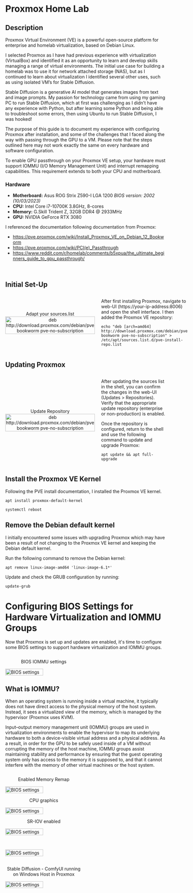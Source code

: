 <h1>Proxmox Home Lab</h1>

<h2>Description</h2>
<p>Proxmox Virtual Environment (VE) is a powerful open-source platform for enterprise and homelab virtualization, based on Debian Linux.<p/> 

<p>I selected Proxmox as I have had previous experience with virtualization (VirtualBox) and identified it as an opportunity to learn and develop skills managing a range of virtual environments. The initial use case for building a homelab was to use it for network attached storage (NAS), but as I continued to learn about virtualization I identified several other uses, such as using isolated VM’s for Stable Diffusion.</p> 

<p>Stable Diffusion is a generative AI model that generates images from text and image prompts. My passion for technology came from using my gaming PC to run Stable Diffusion, which at first was challenging as I didn’t have any experience with Python, but after learning some Python and being able to troubleshoot some errors, then using Ubuntu to run Stable Diffusion, I was hooked!<p/> 

<p>The purpose of this guide is to document my experience with configuring Proxmox after installation, and some of the challenges that I faced along the way with passing through the GPU to a VM. Please note that the steps outlined here may not work exactly the same on every hardware and software configuration.</p>

<p>To enable GPU passthrough on your Proxmox VE setup, your hardware must support IOMMU (I/O Memory Management Unit) and interrupt remapping capabilities. This requirement extends to both your CPU and motherboard.</p>

<h3>Hardware</h3> <ul> <li><strong>Motherboard:</strong> Asus ROG Strix Z590-I LGA 1200 <em>BIOS version: 2002 (10/03/2023)</em></li> <li><strong>CPU:</strong> Intel Core i7-10700K 3.8GHz, 8-cores</li> <li><strong>Memory:</strong> G.Skill Trident Z, 32GB DDR4 @ 2933MHz</li> <li><strong>GPU:</strong> NVIDIA GeForce RTX 3080</li> </ul>


I referenced the documentation following documentation from Proxmox:
- https://pve.proxmox.com/wiki/Install_Proxmox_VE_on_Debian_12_Bookworm
- https://pve.proxmox.com/wiki/PCI(e)_Passthrough
- https://www.reddit.com/r/homelab/comments/b5xpua/the_ultimate_beginners_guide_to_gpu_passthrough/

<br />


<h2>Initial Set-Up</h2> <div style="display: flex; align-items: center;"> <div style="flex: 1;"> <p align="center"> Adapt your sources.list<br/> <img src="https://i.imgur.com/36RBKcz.png" height="100%" width="100%" alt="deb http://download.proxmox.com/debian/pve bookworm pve-no-subscription"/> </p> </div> <div style="flex: 1; padding-left: 20px;"> <p>After first installing Proxmox, navigate to web-UI (https://your-ip-address:8006) and open the shell interface. I then added the Proxmox VE repository:</p> <p> <code>echo "deb [arch=amd64] http://download.proxmox.com/debian/pve bookworm pve-no-subscription" > /etc/apt/sources.list.d/pve-install-repo.list</code> </p> </div> </div>


<h2>Updating Proxmox</h2> <div style="display: flex; align-items: center;"> <div style="flex: 1;"> <p align="center"> Update Repository<br/> <img src="https://i.imgur.com/4xcaDUY.png" height="100%" width="100%" alt="deb http://download.proxmox.com/debian/pve bookworm pve-no-subscription"/> </p> </div> <div style="flex: 1; padding-left: 20px;"> <p>After updating the sources list in the shell, you can confirm the changes in the web-UI (Updates > Repositories). Verify that the appropriate update repository (enterprise or non-production) is enabled.</p> <p>Once the repository is configured, return to the shell and use the following command to update and upgrade Proxmox:</p> <p> <code>apt update && apt full-upgrade</code> </p> </div> </div>

<h2>Install the Proxmox VE Kernel</h2> 
<p>Following the PVE install documentation, I installed the Proxmox VE kernel. </p> 
<p> <code>apt install proxmox-default-kernel</code> </p>
<p> <code>systemctl reboot</code> </p>



<h2>Remove the Debian default kernel</h2> 
<p>I initially encountered some issues with upgrading Proxmox which may have been a result of not changing to the Proxmox VE kernel and keeping the Debian default kernel.</p> 
<p>Run the following command to remove the Debian kernel:</p> <p> <code>apt remove linux-image-amd64 'linux-image-6.1*'</code> </p> <p>Update and check the GRUB configuration by running:</p> <p> <code>update-grub</code> </p> 


<h1>Configuring BIOS Settings for Hardware Virtualization and IOMMU Groups</h1>

<p>Now that Proxmox is set up and updates are enabled, it's time to configure some BIOS settings to support hardware virtualization and IOMMU groups.</p>

<div style="display: flex; align-items: center;">
  <div style="flex: 1;">
    <p align="center"> BIOS IOMMU settings<br/> </p>
    <img src="https://i.imgur.com/WxCUone.jpeg" style="height: 70%; width: auto;" alt="BIOS settings"/>
  </div>
  <div style="flex: 1; padding-left: 20px;">
  </div>
</div>

<h2>What is IOMMU?</h2>

<p>When an operating system is running inside a virtual machine, it typically does not have direct access to the physical memory of the host system. Instead, it sees a virtualized view of the memory, which is managed by the hypervisor (Proxmox uses KVM).</p> 

<p>Input–output memory management unit (IOMMU) groups are used in virtualization environments to enable the hypervisor to map its underlying hardware to both a device-visible virtual address and a physical address. As a result, in order for the GPU to be safely used inside of a VM without corrupting the memory of the host machine, IOMMU groups assist maintaining stability and performance by ensuring that the guest operating system only has access to the memory it is supposed to, and that it cannot interfere with the memory of other virtual machines or the host system. </p>


<div style="display: flex; align-items: center;">
  <div style="flex: 1;">
    <p align="center"> Enabled Memory Remap<br/> </p>
    <img src="https://i.imgur.com/ypiL0H4.jpeg" style="height: 70%; width: auto;" alt="BIOS settings"/>
  </div>
  <div style="flex: 1; padding-left: 20px;">
  </div>
</div>



<div style="display: flex; align-items: center;">
  <div style="flex: 1;">
    <p align="center"> CPU graphics<br/> </p>
    <img src="https://i.imgur.com/vPhy2t6.jpeg" style="height: 70%; width: auto;" alt="BIOS settings"/>
  </div>
  <div style="flex: 1; padding-left: 20px;">
  </div>
</div>



<div style="display: flex; align-items: center;">
  <div style="flex: 1;">
    <p align="center"> SR-IOV enabled<br/> </p>
    <img src="https://i.imgur.com/r8gAZDa.jpeg" style="height: 70%; width: auto;" alt="BIOS settings"/>
  </div>
  <div style="flex: 1; padding-left: 20px;">
  </div>
</div>


<div style="display: flex; align-items: center;">
  <div style="flex: 1;">
    <p align="center"> <br/> </p>
    <img src="https://i.imgur.com/f8awi1U.jpeg" style="height: 70%; width: auto;" alt="BIOS settings"/>
  </div>
  <div style="flex: 1; padding-left: 20px;">
  </div>
</div>


<div style="display: flex; align-items: center;">
  <div style="flex: 1;">
    <p align="center"> <br/> Stable Diffusion - ComfyUI running on Windows Host in Proxmox </p>
    <img src="https://i.imgur.com/J9DmR9E.jpeg" style="height: 70%; width: auto;" alt="BIOS settings"/>
  </div>
  <div style="flex: 1; padding-left: 20px;">
  </div>
</div>


<!--
 ```diff
- text in red
+ text in green
! text in orange
# text in gray
@@ text in purple (and bold)@@
```
--!>
